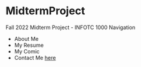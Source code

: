 # MidtermProject
Fall 2022 Midterm Project - INFOTC 1000
Navigation
  * About Me
  * My Resume
  * My Comic
  * Contact Me
[here](2)
